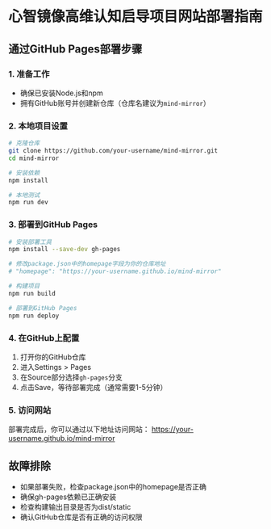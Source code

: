 # 心智镜像高维认知启导项目网站部署指南

## 通过GitHub Pages部署步骤

### 1. 准备工作
- 确保已安装Node.js和npm
- 拥有GitHub账号并创建新仓库（仓库名建议为`mind-mirror`）

### 2. 本地项目设置
```bash
# 克隆仓库
git clone https://github.com/your-username/mind-mirror.git
cd mind-mirror

# 安装依赖
npm install

# 本地测试
npm run dev
```

### 3. 部署到GitHub Pages
```bash
# 安装部署工具
npm install --save-dev gh-pages

# 修改package.json中的homepage字段为你的仓库地址
# "homepage": "https://your-username.github.io/mind-mirror"

# 构建项目
npm run build

# 部署到GitHub Pages
npm run deploy
```

### 4. 在GitHub上配置
1. 打开你的GitHub仓库
2. 进入Settings > Pages
3. 在Source部分选择`gh-pages`分支
4. 点击Save，等待部署完成（通常需要1-5分钟）

### 5. 访问网站
部署完成后，你可以通过以下地址访问网站：
https://your-username.github.io/mind-mirror

## 故障排除
- 如果部署失败，检查package.json中的homepage是否正确
- 确保gh-pages依赖已正确安装
- 检查构建输出目录是否为dist/static
- 确认GitHub仓库是否有正确的访问权限